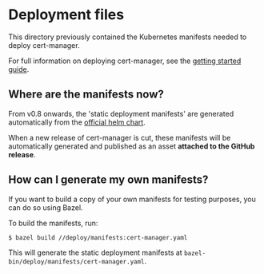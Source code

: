 # Deployment files

This directory previously contained the Kubernetes manifests needed to deploy cert-manager.

For full information on deploying cert-manager, see the [getting started guide](https://anthos-cert-manager.io/docs/installation/kubernetes/).

## Where are the manifests now?

From v0.8 onwards, the 'static deployment manifests' are generated
automatically from the [official helm chart](../charts/cert-manager).

When a new release of cert-manager is cut, these manifests will be
automatically generated and published as an asset **attached to the GitHub release**.

## How can I generate my own manifests?

If you want to build a copy of your own manifests for testing purposes, you
can do so using Bazel.

To build the manifests, run:

```bash
$ bazel build //deploy/manifests:cert-manager.yaml
```

This will generate the static deployment manifests at
`bazel-bin/deploy/manifests/cert-manager.yaml`.
